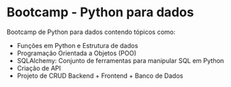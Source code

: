 # Bootcamp - Python para dados

Bootcamp de Python para dados contendo tópicos como:
- Funções em Python e Estrutura de dados
- Programação Orientada a Objetos (POO)
- SQLAlchemy: Conjunto de ferramentas para manipular SQL em Python
- Criação de API 
- Projeto de CRUD Backend + Frontend + Banco de Dados
